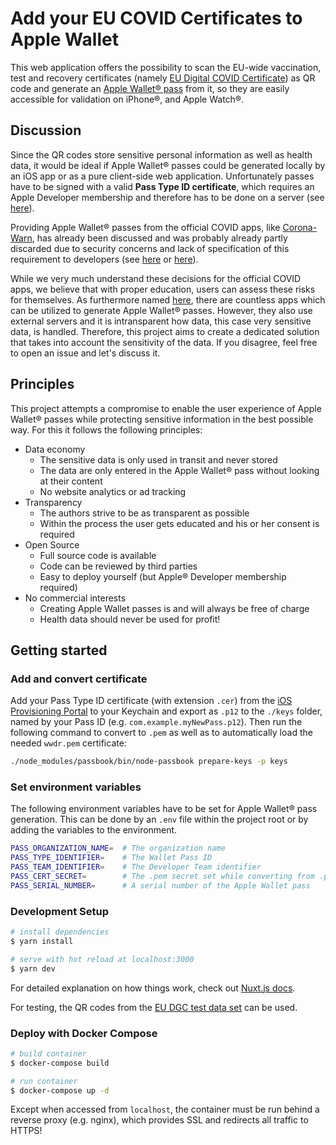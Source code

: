 # Add your EU COVID Certificates to Apple Wallet

This web application offers the possibility to scan the EU-wide vaccination, test and recovery certificates (namely [EU Digital COVID Certificate](https://github.com/eu-digital-green-certificates/dgc-overview)) as QR code and generate an [Apple Wallet® pass](https://support.apple.com/en-us/HT204003) from it, so they are easily accessible for validation on iPhone®, and Apple Watch®.

## Discussion

Since the QR codes store sensitive personal information as well as health data, it would be ideal if Apple Wallet® passes could be generated locally by an iOS app or as a pure client-side web application. Unfortunately passes have to be signed with a valid **Pass Type ID certificate**, which requires an Apple Developer membership and therefore has to be done on a server (see [here](https://developer.apple.com/library/archive/documentation/UserExperience/Conceptual/PassKit_PG/index.html)).

Providing Apple Wallet® passes from the official COVID apps, like [Corona-Warn](https://github.com/corona-warn-app), has already been discussed and was probably already partly discarded due to security concerns and lack of specification of this requirement to developers (see [here](https://github.com/eu-digital-green-certificates/dgca-wallet-app-ios/issues/69) or [here](https://github.com/corona-warn-app/cwa-app-ios/issues/2965)).

While we very much understand these decisions for the official COVID apps, we believe that with proper education, users can assess these risks for themselves. As furthermore named [here](https://github.com/eu-digital-green-certificates/dgca-wallet-app-ios/issues/69#issuecomment-861384615), there are countless apps which can be utilized to generate Apple Wallet® passes. However, they also use external servers and it is intransparent how data, this case very sensitive data, is handled. Therefore, this project aims to create a dedicated solution that takes into account the sensitivity of the data. 
If you disagree, feel free to open an issue and let's discuss it.

## Principles

This project attempts a compromise to enable the user experience of Apple Wallet® passes while protecting sensitive information in the best possible way. For this it follows the following principles:

* Data economy
  * The sensitive data is only used in transit and never stored
  * The data are only entered in the Apple Wallet® pass without looking at their content
  * No website analytics or ad tracking 
* Transparency
  * The authors strive to be as transparent as possible
  * Within the process the user gets educated and his or her consent is required
* Open Source
  * Full source code is available
  * Code can be reviewed by third parties
  * Easy to deploy yourself (but Apple® Developer membership required)
* No commercial interests
  * Creating Apple Wallet passes is and will always be free of charge
  * Health data should never be used for profit!

## Getting started

### Add and convert certificate

Add your Pass Type ID certificate (with extension `.cer`) from the [iOS Provisioning Portal](https://developer.apple.com/ios/manage/passtypeids/index.action) to your Keychain and export as `.p12` to the `./keys` folder, named by your Pass ID (e.g. `com.example.myNewPass.p12`). Then run the following command to convert to `.pem` as well as to automatically load the needed `wwdr.pem` certificate:

```bash
./node_modules/passbook/bin/node-passbook prepare-keys -p keys
```

### Set environment variables

The following environment variables have to be set for Apple Wallet® pass generation. This can be done by an `.env` file within the project root or by adding the variables to the environment.

```bash
PASS_ORGANIZATION_NAME=  # The organization name
PASS_TYPE_IDENTIFIER=    # The Wallet Pass ID
PASS_TEAM_IDENTIFIER=    # The Developer Team identifier
PASS_CERT_SECRET=        # The .pem secret set while converting from .p12 to .pem
PASS_SERIAL_NUMBER=      # A serial number of the Apple Wallet pass
```

### Development Setup

```bash
# install dependencies
$ yarn install

# serve with hot reload at localhost:3000
$ yarn dev
```

For detailed explanation on how things work, check out [Nuxt.js docs](https://nuxtjs.org).

For testing, the QR codes from the [EU DGC test data set](https://github.com/eu-digital-green-certificates/dgc-testdata) can be used.

### Deploy with Docker Compose

```bash
# build container
$ docker-compose build  

# run container
$ docker-compose up -d  
```

Except when accessed from `localhost`, the container must be run behind a reverse proxy (e.g. nginx), which provides SSL and redirects all traffic to HTTPS!
